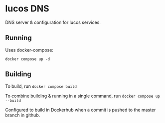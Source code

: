 # lucos DNS
DNS server & configuration for lucos services.

## Running
Uses docker-compose:

`docker compose up -d`

## Building

To build, run `docker compose build`

To combine building & running in a single command, run `docker compose up --build`

Configured to build in Dockerhub when a commit is pushed to the master branch in github.